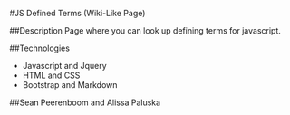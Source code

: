 #JS Defined Terms (Wiki-Like Page)


##Description
Page where you can look up defining terms for javascript.

##Technologies
* Javascript and Jquery 
* HTML and CSS
* Bootstrap and Markdown





##Sean Peerenboom and Alissa Paluska
